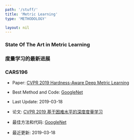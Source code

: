 ```yaml
---
path: '/stuff/'
title: 'Metric Learning'
type: 'METHODOLOGY'

layout: nil
---
```


### State Of The Art in Metric Learning  
### 度量学习的最新进展  

### CARS196

* Paper: [CVPR 2019 Hardness-Aware Deep Metric Learning](https://arxiv.org/pdf/1903.05503v1.pdf)

* Best Method and Code: [GoogleNet](https://github.com/wzzheng/HDML)

* Last Update: 2019-03-18

* 论文: [CVPR 2019 基于困难水平的深度度量学习](https://arxiv.org/pdf/1903.05503v1.pdf)

* 最佳方法和代码: [GoogleNet](https://github.com/wzzheng/HDML)

* 最近更新: 2019-03-18


